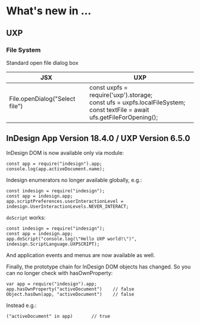 # What's new in ...

## UXP



### File System

Standard open file dialog box

<table>
	<thead>
		<tr>
			<th>JSX</th>
			<th>UXP</th>
		</tr>
	</thead>
	<tbody>
		<tr>
			<td>
				File.openDialog("Select file") 
			</td>
			<td>
				const uxpfs = require('uxp').storage;<br>
				const ufs = uxpfs.localFileSystem;<br>
				const textFile = await ufs.getFileForOpening();
			</td>
		</tr>
	</tbody>
</table>





## InDesign App Version 18.4.0 / UXP Version 6.5.0

InDesign DOM is now available only via module:

```
const app = require("indesign").app;
console.log(app.activeDocument.name);
```

Indesign enumerators no longer available globally, e.g.:

```
const indesign = require("indesign");
const app = indesign.app;
app.scriptPreferences.userInteractionLevel = indesign.UserInteractionLevels.NEVER_INTERACT;
```

`doScript` works:

```
const indesign = require("indesign");
const app = indesign.app;
app.doScript("console.log(\"Hello UXP world!\")", indesign.ScriptLanguage.UXPSCRIPT);
```

And application events and menus are now available as well.

Finally, the prototype chain for InDesign DOM objects has changed. So you can no longer check with hasOwnProperty:

```
var app = require("indesign").app;
app.hasOwnProperty("activeDocument")	// false
Object.hasOwn(app, "activeDocument")	// false
```

Instead e.g.:
```
("activeDocument" in app)		// true
```